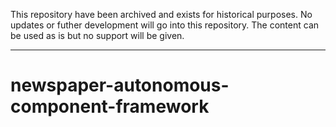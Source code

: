 This repository have been archived and exists for historical purposes. 
No updates or futher development will go into this repository. The content can be used as is but no support will be given. 

---

newspaper-autonomous-component-framework
========================================
